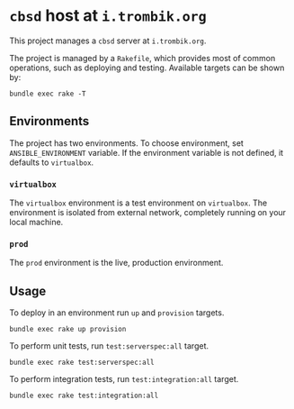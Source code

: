 # `cbsd` host at `i.trombik.org`

This project manages a `cbsd` server at `i.trombik.org`.

The project is managed by a `Rakefile`, which provides most of common
operations, such as deploying and testing. Available targets can be shown by:

```
bundle exec rake -T
```

## Environments

The project has two environments. To choose environment, set
`ANSIBLE_ENVIRONMENT` variable. If the environment variable is not defined, it
defaults to `virtualbox`.

### `virtualbox`

The `virtualbox` environment is a test environment on `virtualbox`. The
environment is isolated from external network, completely running on your
local machine.

### `prod`

The `prod` environment is the live, production environment.

## Usage

To deploy in an environment run `up` and `provision` targets.

```
bundle exec rake up provision
```

To perform unit tests, run `test:serverspec:all` target.

```
bundle exec rake test:serverspec:all
```

To perform integration tests, run `test:integration:all` target.

```
bundle exec rake test:integration:all
```
